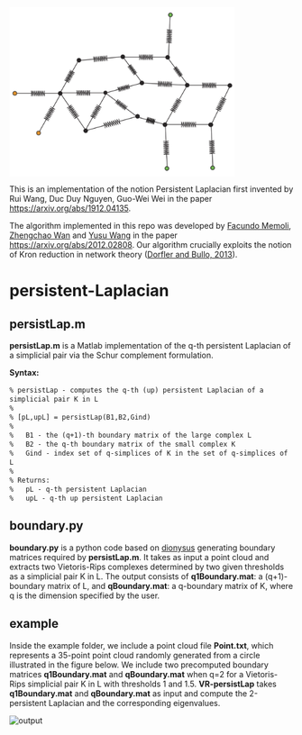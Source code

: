 <img src="res.png" alt="A resistor network" width="400" height="300" align="center">

This is an implementation of the notion Persistent Laplacian first invented by Rui Wang, Duc Duy Nguyen, Guo-Wei Wei in the paper https://arxiv.org/abs/1912.04135. 

The algorithm implemented in this repo was developed by [Facundo Memoli](https://people.math.osu.edu/memolitechera.1/), [Zhengchao Wan](https://math.osu.edu/people/wan.252-0) and [Yusu Wang](http://yusu.belkin-wang.org) in the paper https://arxiv.org/abs/2012.02808. Our algorithm crucially exploits the notion of Kron reduction in network theory ([Dorfler and Bullo, 2013](https://ieeexplore.ieee.org/abstract/document/6316101?casa_token=4Cqb50382jwAAAAA:S9-3b_sQiDb-56C0yrhKSAW8RNJaC4dIAbK2rZUtFXNY2DoYOXQ9wlmVPJtksD1wCNcSkX4WKg)).

# persistent-Laplacian
## persistLap.m
**persistLap.m** is a Matlab implementation of the q-th persistent Laplacian of a simplicial pair via the Schur complement formulation.

**Syntax:**
```
% persistLap - computes the q-th (up) persistent Laplacian of a simplicial pair K in L
%
% [pL,upL] = persistLap(B1,B2,Gind)
%
%	B1 - the (q+1)-th boundary matrix of the large complex L
%	B2 - the q-th boundary matrix of the small complex K
%	Gind - index set of q-simplices of K in the set of q-simplices of L
%
% Returns:
%	pL - q-th persistent Laplacian
%	upL - q-th up persistent Laplacian
```
## boundary.py
**boundary.py** is a python code based on [dionysus](https://www.mrzv.org/software/dionysus2/) generating boundary matrices required by **persistLap.m**. It takes as input a point cloud and extracts two Vietoris-Rips complexes determined by two given thresholds as a simplicial pair K in L. The output consists of **q1Boundary.mat**: a (q+1)-boundary matrix of L, and **qBoundary.mat**: a q-boundary matrix of K, where q is the dimension specified by the user. 

## example
Inside the example folder, we include a point cloud file **Point.txt**, which represents a 35-point point cloud randomly generated from a circle illustrated in the figure below. We include two precomputed boundary matrices **q1Boundary.mat** and **qBoundary.mat** when q=2 for a Vietoris-Rips simplicial pair K in L with thresholds 1 and 1.5. **VR-persistLap** takes **q1Boundary.mat** and **qBoundary.mat** as input and compute the 2-persistent Laplacian and the corresponding eigenvalues.

![output](https://github.com/ZhengchaoW/persistent-Laplacian/blob/main/points.jpg?raw=true)
